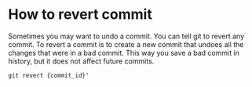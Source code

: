 # How to revert commit

Sometimes you may want to undo a commit. You can tell git to revert any commit.
To revert a commit is to create a new commit that undoes all the changes that
were in a bad commit. This way you save a bad commit in history, but it does
not affect future commits.

```
git revert {commit_id}'
```
